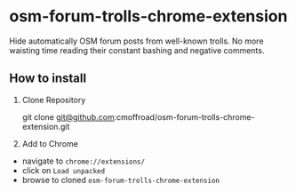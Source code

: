 # osm-forum-trolls-chrome-extension

Hide automatically OSM forum posts from well-known trolls.
No more waisting time reading their constant bashing and negative comments.


## How to install


1. Clone Repository

    git clone git@github.com:cmoffroad/osm-forum-trolls-chrome-extension.git

2. Add to Chrome

- navigate to `chrome://extensions/`
- click on `Load unpacked`
- browse to cloned `osm-forum-trolls-chrome-extension`